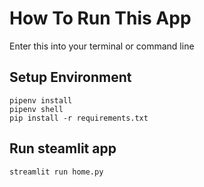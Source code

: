 # How To Run This App
Enter this into your terminal or command line

## Setup Environment
```
pipenv install
pipenv shell
pip install -r requirements.txt
```

## Run steamlit app
```
streamlit run home.py
```
